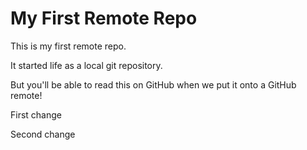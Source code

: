 # My First Remote Repo

This is my first remote repo.

It started life as a local git repository.

But you'll be able to read this on GitHub when we put it onto a GitHub remote!

First change

Second change
